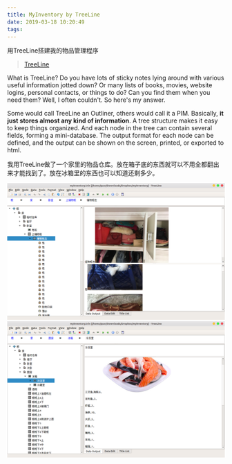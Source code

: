 ```yaml
---
title: MyInventory by TreeLine
date: 2019-03-18 10:20:49
tags:
---
```


用TreeLine搭建我的物品管理程序

> [TreeLine](https://treeline.bellz.org/index.html)

What is TreeLine?
Do you have lots of sticky notes lying around with various useful information jotted down? Or many lists of books, movies, website logins, personal contacts, or things to do? Can you find them when you need them? Well, I often couldn't. So here's my answer.

Some would call TreeLine an Outliner, others would call it a PIM. Basically, **it just stores almost any kind of information**. A tree structure makes it easy to keep things organized. And each node in the tree can contain several fields, forming a mini-database. The output format for each node can be defined, and the output can be shown on the screen, printed, or exported to html.

我用TreeLine做了一个家里的物品仓库。放在箱子底的东西就可以不用全都翻出来才能找到了。放在冰箱里的东西也可以知道还剩多少。

![myinventory](/myimages/treeline_myinventory01.png)
![myinventory](/myimages/treeline_myinventory02.png)